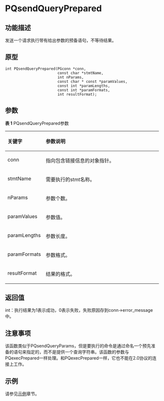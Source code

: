 # PQsendQueryPrepared<a name="ZH-CN_TOPIC_0242380585"></a>

## 功能描述<a name="zh-cn_topic_0241735630_section1390173422515"></a>

发送一个请求执行带有给出参数的预备语句，不等待结果。

## 原型<a name="zh-cn_topic_0241735630_section1368952105717"></a>

```
int PQsendQueryPrepared(PGconn *conn,
                        const char *stmtName,
                        int nParams,
                        const char * const *paramValues,
                        const int *paramLengths,
                        const int *paramFormats,
                        int resultFormat);
```

## 参数<a name="zh-cn_topic_0241735630_zh-cn_topic_0237120432_zh-cn_topic_0059778852_s1c9b27937d964eaba00ae77fe1cd2c71"></a>

**表 1**  PQsendQueryPrepared参数

<a name="zh-cn_topic_0241735630_zh-cn_topic_0237120432_zh-cn_topic_0059778852_t82b61d38241342ffa2c83b3e50393841"></a>
<table><thead align="left"><tr id="zh-cn_topic_0241735630_zh-cn_topic_0237120432_zh-cn_topic_0059778852_r3ec068cec36347ccb83a7f18cf131215"><th class="cellrowborder" valign="top" width="23.27%" id="mcps1.2.3.1.1"><p id="zh-cn_topic_0241735630_zh-cn_topic_0237120432_zh-cn_topic_0059778852_a44a45da69b324aa4b5c1187191ec5c77"><a name="zh-cn_topic_0241735630_zh-cn_topic_0237120432_zh-cn_topic_0059778852_a44a45da69b324aa4b5c1187191ec5c77"></a><a name="zh-cn_topic_0241735630_zh-cn_topic_0237120432_zh-cn_topic_0059778852_a44a45da69b324aa4b5c1187191ec5c77"></a><strong id="zh-cn_topic_0241735630_zh-cn_topic_0237120432_zh-cn_topic_0059778852_a78fd62134c834d6ab90eace249f90f74"><a name="zh-cn_topic_0241735630_zh-cn_topic_0237120432_zh-cn_topic_0059778852_a78fd62134c834d6ab90eace249f90f74"></a><a name="zh-cn_topic_0241735630_zh-cn_topic_0237120432_zh-cn_topic_0059778852_a78fd62134c834d6ab90eace249f90f74"></a>关键字</strong></p>
</th>
<th class="cellrowborder" valign="top" width="76.73%" id="mcps1.2.3.1.2"><p id="zh-cn_topic_0241735630_zh-cn_topic_0237120432_zh-cn_topic_0059778852_aee2bc08a3b8f47bf81fb032ef089ba6d"><a name="zh-cn_topic_0241735630_zh-cn_topic_0237120432_zh-cn_topic_0059778852_aee2bc08a3b8f47bf81fb032ef089ba6d"></a><a name="zh-cn_topic_0241735630_zh-cn_topic_0237120432_zh-cn_topic_0059778852_aee2bc08a3b8f47bf81fb032ef089ba6d"></a><strong id="zh-cn_topic_0241735630_zh-cn_topic_0237120432_zh-cn_topic_0059778852_a51048b44452847fabe05c8633f0220cf"><a name="zh-cn_topic_0241735630_zh-cn_topic_0237120432_zh-cn_topic_0059778852_a51048b44452847fabe05c8633f0220cf"></a><a name="zh-cn_topic_0241735630_zh-cn_topic_0237120432_zh-cn_topic_0059778852_a51048b44452847fabe05c8633f0220cf"></a>参数说明</strong></p>
</th>
</tr>
</thead>
<tbody><tr id="zh-cn_topic_0241735630_zh-cn_topic_0237120432_zh-cn_topic_0059778852_r89c7807f135840058d4a248137b3ca08"><td class="cellrowborder" valign="top" width="23.27%" headers="mcps1.2.3.1.1 "><p id="zh-cn_topic_0241735630_p23111054217"><a name="zh-cn_topic_0241735630_p23111054217"></a><a name="zh-cn_topic_0241735630_p23111054217"></a>conn</p>
</td>
<td class="cellrowborder" valign="top" width="76.73%" headers="mcps1.2.3.1.2 "><p id="zh-cn_topic_0241735630_p1393801515211"><a name="zh-cn_topic_0241735630_p1393801515211"></a><a name="zh-cn_topic_0241735630_p1393801515211"></a>指向包含链接信息的对象指针。</p>
</td>
</tr>
<tr id="zh-cn_topic_0241735630_row3316185018428"><td class="cellrowborder" valign="top" width="23.27%" headers="mcps1.2.3.1.1 "><p id="zh-cn_topic_0241735630_p931755034217"><a name="zh-cn_topic_0241735630_p931755034217"></a><a name="zh-cn_topic_0241735630_p931755034217"></a>stmtName</p>
</td>
<td class="cellrowborder" valign="top" width="76.73%" headers="mcps1.2.3.1.2 "><p id="zh-cn_topic_0241735630_p1431715054219"><a name="zh-cn_topic_0241735630_p1431715054219"></a><a name="zh-cn_topic_0241735630_p1431715054219"></a>需要执行的stmt名称。</p>
</td>
</tr>
<tr id="zh-cn_topic_0241735630_row4482953194215"><td class="cellrowborder" valign="top" width="23.27%" headers="mcps1.2.3.1.1 "><p id="zh-cn_topic_0241735630_p19483053144212"><a name="zh-cn_topic_0241735630_p19483053144212"></a><a name="zh-cn_topic_0241735630_p19483053144212"></a>nParams</p>
</td>
<td class="cellrowborder" valign="top" width="76.73%" headers="mcps1.2.3.1.2 "><p id="zh-cn_topic_0241735630_p174838537427"><a name="zh-cn_topic_0241735630_p174838537427"></a><a name="zh-cn_topic_0241735630_p174838537427"></a>参数个数。</p>
</td>
</tr>
<tr id="zh-cn_topic_0241735630_row831145720425"><td class="cellrowborder" valign="top" width="23.27%" headers="mcps1.2.3.1.1 "><p id="zh-cn_topic_0241735630_p183111857174215"><a name="zh-cn_topic_0241735630_p183111857174215"></a><a name="zh-cn_topic_0241735630_p183111857174215"></a>paramValues</p>
</td>
<td class="cellrowborder" valign="top" width="76.73%" headers="mcps1.2.3.1.2 "><p id="zh-cn_topic_0241735630_p73121557154217"><a name="zh-cn_topic_0241735630_p73121557154217"></a><a name="zh-cn_topic_0241735630_p73121557154217"></a>参数值。</p>
</td>
</tr>
<tr id="zh-cn_topic_0241735630_row16597160194319"><td class="cellrowborder" valign="top" width="23.27%" headers="mcps1.2.3.1.1 "><p id="zh-cn_topic_0241735630_p17598603438"><a name="zh-cn_topic_0241735630_p17598603438"></a><a name="zh-cn_topic_0241735630_p17598603438"></a>paramLengths</p>
</td>
<td class="cellrowborder" valign="top" width="76.73%" headers="mcps1.2.3.1.2 "><p id="zh-cn_topic_0241735630_p759811024316"><a name="zh-cn_topic_0241735630_p759811024316"></a><a name="zh-cn_topic_0241735630_p759811024316"></a>参数长度。</p>
</td>
</tr>
<tr id="zh-cn_topic_0241735630_row867391714318"><td class="cellrowborder" valign="top" width="23.27%" headers="mcps1.2.3.1.1 "><p id="zh-cn_topic_0241735630_p16731817194314"><a name="zh-cn_topic_0241735630_p16731817194314"></a><a name="zh-cn_topic_0241735630_p16731817194314"></a>paramFormats</p>
</td>
<td class="cellrowborder" valign="top" width="76.73%" headers="mcps1.2.3.1.2 "><p id="zh-cn_topic_0241735630_p6673417124318"><a name="zh-cn_topic_0241735630_p6673417124318"></a><a name="zh-cn_topic_0241735630_p6673417124318"></a>参数格式。</p>
</td>
</tr>
<tr id="zh-cn_topic_0241735630_row12806112084311"><td class="cellrowborder" valign="top" width="23.27%" headers="mcps1.2.3.1.1 "><p id="zh-cn_topic_0241735630_p138061020164318"><a name="zh-cn_topic_0241735630_p138061020164318"></a><a name="zh-cn_topic_0241735630_p138061020164318"></a>resultFormat</p>
</td>
<td class="cellrowborder" valign="top" width="76.73%" headers="mcps1.2.3.1.2 "><p id="zh-cn_topic_0241735630_p1807162015437"><a name="zh-cn_topic_0241735630_p1807162015437"></a><a name="zh-cn_topic_0241735630_p1807162015437"></a>结果的格式。</p>
</td>
</tr>
</tbody>
</table>

## 返回值<a name="zh-cn_topic_0241735630_section17296198165816"></a>

int：执行结果为1表示成功，0表示失败，失败原因存到conn-\>error\_message中。

## 注意事项<a name="zh-cn_topic_0241735630_zh-cn_topic_0237120433_zh-cn_topic_0059777949_sb1b6942996a64e589fdfdfb1c00fa519"></a>

该函数类似于PQsendQueryParams，但是要执行的命令是通过命名一个预先准备的语句来指定的，而不是提供一个查询字符串。该函数的参数与PQexecPrepared一样处理。和PQexecPrepared一样，它也不能在2.0协议的连接上工作。

## 示例<a name="zh-cn_topic_0241735630_section19689722205811"></a>

请参见[示例](示例-libpq.md)章节。

